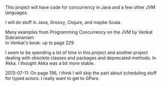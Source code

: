 This project will have code for concurrency in Java and a few other JVM languages.   

I will do stuff in Java, Groovy, Clojure, and maybe Scala.   

Many examples from  Programming Concurrency on the JVM by Venkat Subramaniam    
In Venkat's book: up to page 229   

I seem to be spending a lot of time in this project and another project dealing with obsolete classes and packages and deprecated methods. In Akka. I thought Akka was a bit more stable.    

2013-07-11: On page 196, I think I will skip the part about scheduling stuff for typed actors. I really want to get to GPars.    

